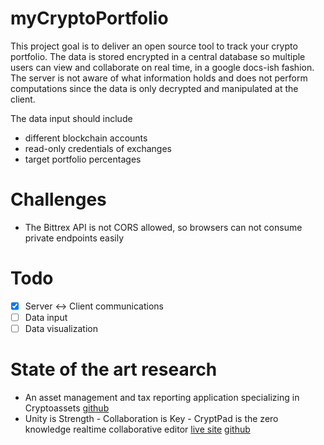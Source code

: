 # myCryptoPortfolio

This project goal is to deliver an open source tool to track your crypto portfolio. The data is stored encrypted in a central database so multiple users can view and collaborate on real time, in a google docs-ish fashion. The server is not aware of what information holds and does not perform computations since the data is only decrypted and manipulated at the client.

The data input should include
- different blockchain accounts
- read-only credentials of exchanges
- target portfolio percentages

# Challenges
- The Bittrex API is not CORS allowed, so browsers can not consume private endpoints easily

# Todo
- [x] Server <-> Client communications
- [ ] Data input
- [ ] Data visualization

# State of the art research
- An asset management and tax reporting application specializing in Cryptoassets [github](https://github.com/rotkehlchenio/rotkehlchen)
- Unity is Strength - Collaboration is Key - CryptPad is the zero knowledge realtime collaborative editor [live site](https://cryptpad.fr) [github](https://github.com/xwiki-labs/cryptpad)
